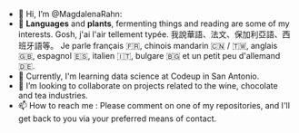 - 👋 Hi, I’m @MagdalenaRahn:
- 👀 **Languages** and **plants**, fermenting things and reading are some of my interests. Gosh, j'ai l'air tellement typée.  我說華語、法文、保加利亞語、西班牙語等。  Je parle français 🇫🇷, chinois mandarin 🇨🇳 / 🇹🇼, anglais 🇬🇧, espagnol 🇪🇸, italien 🇮🇹, bulgare 🇧🇬 et un petit peu d'allemand 🇩🇪.
- 🌱 Currently, I'm learning data science at Codeup in San Antonio.
- 💞️ I’m looking to collaborate on projects related to the wine, chocolate and tea industries.
- 📫 How to reach me : Please comment on one of my repositories, and I'll get back to you via your preferred means of contact.

<!---
MagdalenaRahn/MagdalenaRahn is a ✨ special ✨ repository because its `README.md` (this file) appears on your GitHub profile.
You can click the Preview link to take a look at your changes.
--->
